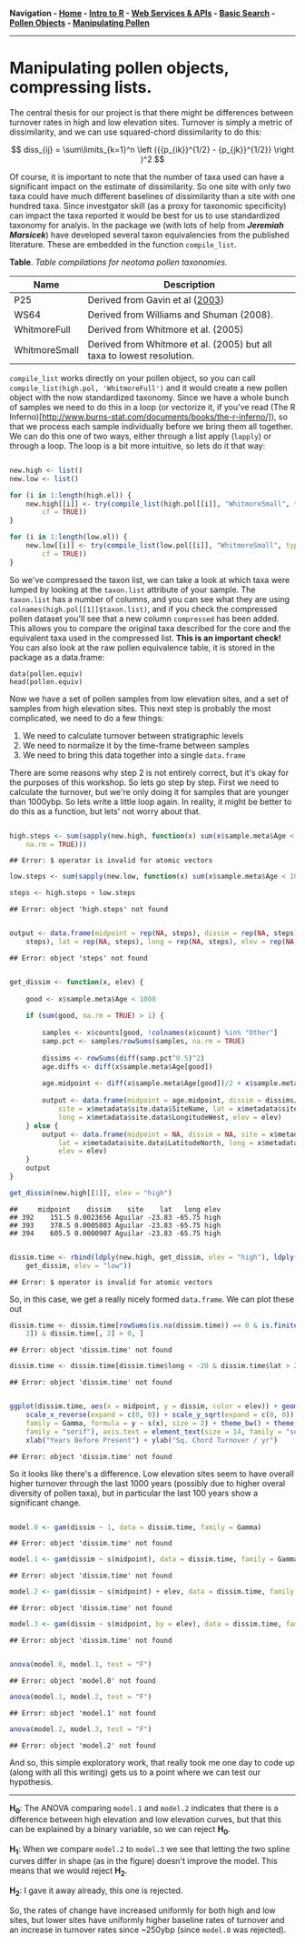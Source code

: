 **Navigation - [Home](https://github.com/SimonGoring/Neotoma-Workshop_Oct2013/blob/master/README.md) - [Intro to R](https://github.com/SimonGoring/Neotoma-Workshop_Oct2013/blob/master/IntroToR/IntroR_1.md) - [Web Services & APIs](https://github.com/SimonGoring/Neotoma-Workshop_Oct2013/blob/master/WebServices/WebServices.md) - [Basic Search](https://github.com/SimonGoring/Neotoma-Workshop_Oct2013/blob/master/BasicSearches/BasicSearches.md) - [Pollen Objects](https://github.com/SimonGoring/Neotoma-Workshop_Oct2013/blob/master/PollenObjects.md) - [Manipulating Pollen](https://github.com/SimonGoring/Neotoma-Workshop_Oct2013/blob/master/PollenObjects.md)**

-----------------------------------




Manipulating pollen objects, compressing lists.
========================================================

The central thesis for our project is that there might be differences between turnover rates in high and low elevation sites.  Turnover is simply a metric of dissimilarity, and we can use squared-chord dissimilarity to do this:

$$ diss_{ij} = \sum\limits_{k=1}^n \left ({{p_{ik}}^{1/2} - {p_{jk}}^{1/2}}  \right )^2 $$

Of course, it is important to note that the number of taxa used can have a significant impact on the estimate of dissimilarity.  So one site with only two taxa could have much different baselines of dissimilarity than a site with one hundred taxa.  Since investgator skill (as a proxy for taxonomic specificity) can impact the taxa reported it would be best for us to use standardized taxonomy for analyis.  In the package we (with lots of help from _**Jeremiah Marsicek**_) have developed several taxon equivalencies from the published literature.  These are embedded in the function `compile_list`.

**Table**. *Table compilations for neotoma pollen taxonomies.*

Name | Description
---- | -----------
P25  | Derived from Gavin et al ([2003](http://dx.doi.org/10.1016/S0033-5894(03)00088-7))
WS64 | Derived from Williams and Shuman (2008).
WhitmoreFull | Derived from Whitmore et al. (2005)
WhitmoreSmall | Derived from Whitmore et al. (2005) but all taxa to lowest resolution.

`compile_list` works directly on your pollen object, so you can call `compile_list(high.pol, 'WhitmoreFull')` and it would create a new pollen object with the now standardized taxonomy.  Since we have a whole bunch of samples we need to do this in a loop (or vectorize it, if you've read (The R Inferno)[http://www.burns-stat.com/documents/books/the-r-inferno/]), so that we process each sample individually before we bring them all together.  We can do this one of two ways, either through a list apply (`lapply`) or through a loop.  The loop is a bit more intuitive, so lets do it that way:


```r

new.high <- list()
new.low <- list()

for (i in 1:length(high.el)) {
    new.high[[i]] <- try(compile_list(high.pol[[i]], "WhitmoreSmall", type = TRUE, 
        cf = TRUE))
}

for (i in 1:length(low.el)) {
    new.low[[i]] <- try(compile_list(low.pol[[i]], "WhitmoreSmall", type = TRUE, 
        cf = TRUE))
}
```


So we've compressed the taxon list, we can take a look at which taxa were lumped by looking at the `taxon.list` attribute of your sample.  The `taxon.list` has a number of columns, and you can see what they are using `colnames(high.pol[[1]]$taxon.list)`, and if you check the compressed pollen dataset you'll see that a new column `compressed` has been added.  This allows you to compare the original taxa described for the core and the equivalent taxa used in the compressed list.  **This is an important check!**  You can also look at the raw pollen equivalence table, it is stored in the package as a data.frame:

```
data(pollen.equiv)
head(pollen.equiv)
```

Now we have a set of pollen samples from low elevation sites, and a set of samples from high elevation sites.  This next step is probably the most complicated, we need to do a few things:

1.  We need to calculate turnover between stratigraphic levels
2.  We need to normalize it by the time-frame between samples
3.  We need to bring this data together into a single `data.frame`

There are some reasons why step 2 is not entirely correct, but it's okay for the purposes of this workshop.  So lets go step by step.  First we need to calculate the turnover, but we're only doing it for samples that are younger than 1000ybp.  So lets write a little loop again.  In reality, it might be better to do this as a function, but lets' not worry about that.


```r

high.steps <- sum(sapply(new.high, function(x) sum(x$sample.meta$Age < 1000, 
    na.rm = TRUE)))
```

```
## Error: $ operator is invalid for atomic vectors
```

```r
low.steps <- sum(sapply(new.low, function(x) sum(x$sample.meta$Age < 1000, na.rm = TRUE)))

steps <- high.steps + low.steps
```

```
## Error: object 'high.steps' not found
```

```r

output <- data.frame(midpoint = rep(NA, steps), dissim = rep(NA, steps), site = rep(NA, 
    steps), lat = rep(NA, steps), long = rep(NA, steps), elev = rep(NA, steps))
```

```
## Error: object 'steps' not found
```

```r

get_dissim <- function(x, elev) {
    
    good <- x$sample.meta$Age < 1000
    
    if (sum(good, na.rm = TRUE) > 1) {
        
        samples <- x$counts[good, !colnames(x$count) %in% "Other"]
        samp.pct <- samples/rowSums(samples, na.rm = TRUE)
        
        dissims <- rowSums(diff(samp.pct^0.5)^2)
        age.diffs <- diff(x$sample.meta$Age[good])
        
        age.midpoint <- diff(x$sample.meta$Age[good])/2 + x$sample.meta$Age[good][-sum(good)]
        
        output <- data.frame(midpoint = age.midpoint, dissim = dissims/age.diffs, 
            site = x$metadata$site.data$SiteName, lat = x$metadata$site.data$LatitudeNorth, 
            long = x$metadata$site.data$LongitudeWest, elev = elev)
    } else {
        output <- data.frame(midpoint = NA, dissim = NA, site = x$metadata$site.data$SiteName, 
            lat = x$metadata$site.data$LatitudeNorth, long = x$metadata$site.data$LongitudeWest, 
            elev = elev)
    }
    output
}

get_dissim(new.high[[1]], elev = "high")
```

```
##     midpoint    dissim    site    lat   long elev
## 392    151.5 0.0023656 Aguilar -23.83 -65.75 high
## 393    378.5 0.0005803 Aguilar -23.83 -65.75 high
## 394    605.5 0.0000907 Aguilar -23.83 -65.75 high
```

```r

dissim.time <- rbind(ldply(new.high, get_dissim, elev = "high"), ldply(new.low, 
    get_dissim, elev = "low"))
```

```
## Error: $ operator is invalid for atomic vectors
```


So, in this case, we get a really nicely formed `data.frame`. We can plot these out


```r
dissim.time <- dissim.time[rowSums(is.na(dissim.time)) == 0 & is.finite(dissim.time[, 
    2]) & dissim.time[, 2] > 0, ]
```

```
## Error: object 'dissim.time' not found
```

```r
dissim.time <- dissim.time[dissim.time$long < -20 & dissim.time$lat > 20, ]
```

```
## Error: object 'dissim.time' not found
```

```r

ggplot(dissim.time, aes(x = midpoint, y = dissim, color = elev)) + geom_point() + 
    scale_x_reverse(expand = c(0, 0)) + scale_y_sqrt(expand = c(0, 0)) + geom_smooth(method = "gam", 
    family = Gamma, formula = y ~ s(x), size = 2) + theme_bw() + theme(text = element_text(size = 24, 
    family = "serif"), axis.text = element_text(size = 14, family = "serif")) + 
    xlab("Years Before Present") + ylab("Sq. Chord Turnover / yr")
```

```
## Error: object 'dissim.time' not found
```


So it looks like there's a difference.  Low elevation sites seem to have overall higher turnover through the last 1000 years (possibly due to higher overal diversity of pollen taxa), but in particular the last 100 years show a significant change.  


```r

model.0 <- gam(dissim ~ 1, data = dissim.time, family = Gamma)
```

```
## Error: object 'dissim.time' not found
```

```r
model.1 <- gam(dissim ~ s(midpoint), data = dissim.time, family = Gamma)
```

```
## Error: object 'dissim.time' not found
```

```r
model.2 <- gam(dissim ~ s(midpoint) + elev, data = dissim.time, family = Gamma)
```

```
## Error: object 'dissim.time' not found
```

```r
model.3 <- gam(dissim ~ s(midpoint, by = elev), data = dissim.time, family = Gamma)
```

```
## Error: object 'dissim.time' not found
```

```r

anova(model.0, model.1, test = "F")
```

```
## Error: object 'model.0' not found
```

```r
anova(model.1, model.2, test = "F")
```

```
## Error: object 'model.1' not found
```

```r
anova(model.2, model.3, test = "F")
```

```
## Error: object 'model.2' not found
```


And so, this simple exploratory work, that really took me one day to code up (along with all this writing) gets us to a point where we can test our hypothesis.

--------

**H<sub>0</sub>**: The ANOVA comparing `model.1` and `model.2` indicates that there is a difference between high elevation and low elevation curves, but that this can be explained by a binary variable, so we can reject **H<sub>0</sub>**.

**H<sub>1</sub>**: When we compare `model.2` to `model.3` we see that letting the two spline curves differ in shape (as in the figure) doesn't improve the model.  This means that we would reject **H<sub>2</sub>**.  

**H<sub>2</sub>**:  I gave it away already, this one is rejected.

So, the rates of change have increased uniformly for both high and low sites, but lower sites have uniformly higher baseline rates of turnover and an increase in turnover rates since ~250ybp (since `model.0` was rejected).

